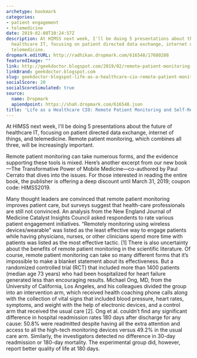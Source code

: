 ```yaml
---
archetype: bookmark
categories:
- patient engagement
- telemedicine
date: 2019-02-08T10:24:57Z
description: At HIMSS next week, I'll be doing 5 presentations about the future of
  healthcare IT, focusing on patient directed data exchange, internet of things, and
  telemedicine.
dropmark.editURL: http://radhikan.dropmark.com/616548/17680288
featuredImage: ""
link: http://geekdoctor.blogspot.com/2019/02/remote-patient-monitoring-and-self.html
linkBrand: geekdoctor.blogspot.com
slug: geekdoctor-blogspot-life-as-a-healthcare-cio-remote-patient-monitoring-and-self-responsibility
socialScore: 20
socialScoreSimulated: true
source:
  name: Dropmark
  apiendpoint: https://shah.dropmark.com/616548.json
title: 'Life as a Healthcare CIO: Remote Patient Monitoring and Self-Responsibility'
---
```

At HIMSS next week, I'll be doing 5 presentations about the future of healthcare IT, focusing on patient directed data exchange, internet of things, and telemedicine.     Remote patient monitoring,  which combines all three, will be increasingly important.

Remote patient monitoring can take numerous forms,  and the evidence supporting these tools is mixed. Here’s another excerpt from our new book—The Transformative Power of Mobile Medicine—co-authored by Paul Cerrato that dives into the issues.  For those interested in reading the entire book, the publisher is offering a deep discount until March 31, 2019; coupon code: HIMSS2019.

Many thought leaders are convinced that remote patient monitoring improves patient care, but surveys suggest that health-care professionals are still not convinced. An analysis from the New England Journal of Medicine Catalyst Insights Council asked respondents to rate various patient engagement initiatives. “Remotely monitoring using wireless devices/wearable” was listed as the least effective way to engage patients while having physicians, nurses, or other clinicians spend more time with patients was listed as the most effective tactic. [1] There is also uncertainty about the benefits of remote patient monitoring in the scientific literature. Of course, remote patient monitoring can take so many different forms that it’s impossible to make a blanket statement about its effectiveness. But a randomized controlled trial (RCT) that included more than 1400 patients (median age 73 years) who had been hospitalized for heart failure generated less than encouraging results. Michael Ong, MD, from the University of California, Los Angeles, and his colleagues divided the group into an intervention arm, which received health coaching phone calls along with the collection of vital signs that included blood pressure, heart rates, symptoms, and weight with the help of electronic devices, and a control arm that received the usual care [2]. Ong et al. couldn’t find any significant difference in hospital readmission rates 180 days after discharge for any cause: 50.8% were readmitted despite having all the extra attention and access to all the high-tech monitoring devices versus 49.2% in the usual care arm. Similarly, the investigators detected no difference in 30-day readmission or 180-day mortality. The experimental group did, however, report better quality of life at 180 days.
